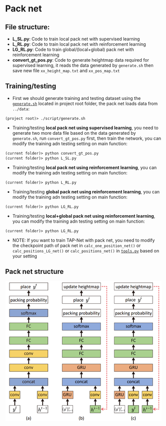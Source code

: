 # Pack net

## File structure:
    
* **L_SL.py**: Code to train local pack net with supervised learning
* **L_RL.py**: Code to train local pack net with reinforcement learning
* **LG_RL.py**: Code to train global/(local+global) pack net with reinforcement learning
* **convert_gt_pos.py**: Code to generate heightmap data required for supervised learning, it reads the data generated by `generate.sh` then save new file `xx_height_map.txt` and `xx_pos_map.txt`

## Training/testing
* First we should generate training and testing dataset using the [`generate.sh`](../script/generate.sh) located in project root folder, the pack net loads data from `../data`:
```
(project root)> ./script/generate.sh
```
* Training/testing **local pack net using supervised learning**, you need to generate two more data file based on the data generated by `generate.sh`, run `convert_gt_pos.py` first, then train the network, you can modify the training adn testing setting on main function:
```
(current folder)> python convert_gt_pos.py
(current folder)> python L_SL.py
```
* Training/testing **local pack net using reinforcement learning**, you can modify the training adn testing setting on main function:
```
(current folder)> python L_RL.py
```
* Training/testing **global pack net using reinforcement learning**, you can modify the training adn testing setting on main function:
```
(current folder)> python LG_RL.py
```
* Training/testing **local+global pack net using reinforcement learning**, you can modify the training adn testing setting on main function:
```
(current folder)> python LG_RL.py
```
* NOTE: If you want to train TAP-Net with pack net, you need to modify the checkpoint path of pack net in `calc_one_position_net()` or `calc_positions_LG_net()` or `calc_positions_net()` in [`tools.py`](../tools.py) based on your setting

## Pack net structure
![pack net structure, (a) local pnet, (b)global pnet, (c)local+global pnet](./source/pnet.png)
